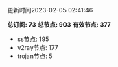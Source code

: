 更新时间2023-02-05 02:41:46

**总订阅: 73**
**总节点: 903**
**有效节点: 377**
- ss节点: 195
- v2ray节点: 177
- trojan节点: 5
